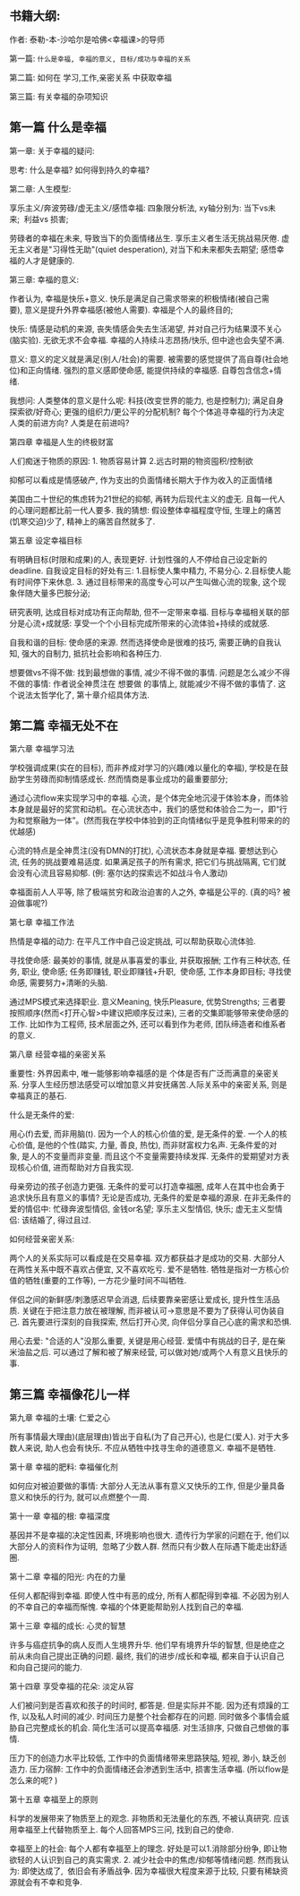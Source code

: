 ## 书籍大纲:

作者: 泰勒-本-沙哈尔是哈佛<幸福课>的导师

第一篇: `什么是幸福, 幸福的意义, 目标/成功与幸福的关系`

第二篇: 如何在 学习,工作,亲密关系 中获取幸福

第三篇: 有关幸福的杂项知识 

## 第一篇 什么是幸福

第一章: 关于幸福的疑问: 

思考: 什么是幸福? 如何得到持久的幸福? 

第二章: 人生模型: 

享乐主义/奔波劳碌/虚无主义/感悟幸福: 四象限分析法, xy轴分别为: 当下vs未来;  利益vs 损害; 

劳碌者的幸福在未来, 导致当下的负面情绪丛生. 享乐主义者生活无挑战易厌倦. 虚无主义者是"习得性无助"(quiet desperation), 对当下和未来都失去期望; 感悟幸福的人才是健康的. 

第三章: 幸福的意义: 

作者认为, 幸福是快乐+意义. 快乐是满足自己需求带来的积极情绪(被自己需要), 意义是提升外界幸福感(被他人需要). 幸福是个人的最终目的;

快乐: 情感是动机的来源, 丧失情感会失去生活渴望, 并对自己行为结果漠不关心(脑实验). 无欲无求不会幸福. 幸福的人持续斗志昂扬/快乐, 但中途也会失望不满. 

意义: 意义的定义就是满足(别人/社会)的需要. 被需要的感觉提供了高自尊(社会地位)和正向情绪. 强烈的意义感即使命感, 能提供持续的幸福感. 自尊包含信念+情绪.

我想问: 人类整体的意义是什么呢: 科技(改变世界的能力, 也是控制力); 满足自身探索欲/好奇心; 更强的组织力/更公平的分配机制? 每个个体追寻幸福的行为决定人类的前进方向? 人类是在前进吗? 

第四章 幸福是人生的终极财富

人们痴迷于物质的原因: 1. 物质容易计算 2.远古时期的物资囤积/控制欲

抑郁可以看成是情感破产, 作为支出的负面情绪长期大于作为收入的正面情绪

美国由二十世纪的焦虑转为21世纪的抑郁, 再转为后现代主义的虚无. 且每一代人的心理问题都比前一代人要多. 我的猜想: 假设整体幸福程度守恒, 生理上的痛苦(饥寒交迫)少了, 精神上的痛苦自然就多了. 

第五章 设定幸福目标

有明确目标(时限和成果)的人, 表现更好. 计划性强的人不停给自己设定新的deadline. 自我设定目标的好处有三: 1.目标使人集中精力, 不易分心. 2.目标使人能有时间停下来休息. 3. 通过目标带来的高度专心可以产生叫做心流的现象, 这个现象伴随大量多巴胺分泌; 

研究表明, 达成目标对成功有正向帮助, 但不一定带来幸福. 目标与幸福相关联的部分是心流+成就感: 享受一个个小目标完成所带来的心流体验+持续的成就感. 

自我和谐的目标: 使命感的来源. 然而选择使命是很难的技巧, 需要正确的自我认知, 强大的自制力, 抵抗社会影响和各种压力. 

想要做vs不得不做: 找到最想做的事情, 减少不得不做的事情. 问题是怎么减少不得不做的事情: 作者说全神贯注在 想要做 的事情上, 就能减少不得不做的事情了. 这个说法太哲学化了, 第十章介绍具体方法. 

## 第二篇 幸福无处不在

第六章 幸福学习法

学校强调成果(实在的目标), 而非养成对学习的兴趣(难以量化的幸福), 学校是在鼓励学生劳碌而抑制情感成长. 然而情商是事业成功的最重要部分;

通过心流flow来实现学习中的幸福. 心流，是个体完全地沉浸于体验本身，而体验本身就是最好的奖赏和动机。在心流状态中，我们的感觉和体验合二为一，即“行为和觉察融为一体”。(然而我在学校中体验到的正向情绪似乎是竞争胜利带来的的优越感)

心流的特点是全神贯注(没有DMN的打扰), 心流状态本身就是幸福. 要想达到心流, 任务的挑战要难易适度. 如果满足孩子的所有需求, 把它们与挑战隔离, 它们就会没有心流且容易抑郁. (例: 塞尔达的探索远不如战斗令人激动)

幸福面前人人平等, 除了极端贫穷和政治迫害的人之外, 幸福是公平的. (真的吗? 被迫做事呢?)

第七章 幸福工作法

热情是幸福的动力: 在平凡工作中自己设定挑战, 可以帮助获取心流体验. 

寻找使命感: 最美妙的事情, 就是从事喜爱的事业, 并获取报酬; 工作有三种状态, 任务, 职业, 使命感; 任务即赚钱, 职业即赚钱+升职,  使命感, 工作本身即目标; 寻找使命感, 需要努力+清晰的头脑. 

通过MPS模式来选择职业. 意义Meaning, 快乐Pleasure, 优势Strengths; 三者要按照顺序(然而<打开心智>中建议把顺序反过来), 三者的交集即能够带来使命感的工作. 比如作为工程师, 技术层面之外, 还可以看到作为老师, 团队缔造者和维系者的意义. 

第八章 经营幸福的亲密关系

重要性: 外界因素中, 唯一能够影响幸福感的是 个体是否有广泛而满意的亲密关系. 分享人生经历想法感受可以增加意义并安抚痛苦.人际关系中的亲密关系, 则是幸福真正的基石. 

什么是无条件的爱: 

用心(f)去爱, 而非用脑(t). 因为一个人的核心价值的爱, 是无条件的爱. 一个人的核心价值, 是他的个性(踏实, 力量, 善良, 热忱), 而非财富权力名声. 无条件爱的对象, 是人的不变量而非变量. 而且这个不变量需要持续发挥. 无条件的爱期望对方表现核心价值, 进而帮助对方自我实现. 

母亲旁边的孩子创造力更强. 无条件的爱可以打造幸福圈, 成年人在其中也会勇于追求快乐且有意义的事情? 无论是否成功, 无条件的爱是幸福的源泉. 在非无条件的爱的情侣中: 忙碌奔波型情侣, 金钱or名望; 享乐主义型情侣, 快乐; 虚无主义型情侣: 该结婚了, 得过且过.

如何经营亲密关系:

两个人的关系实际可以看成是在交易幸福. 双方都获益才是成功的交易. 大部分人在两性关系中既不喜欢占便宜, 又不喜欢吃亏. 爱不是牺牲. 牺牲是指对一方核心价值的牺牲(重要的工作等), 一方花少量时间不叫牺牲. 

伴侣之间的新鲜感/刺激感迟早会消退, 后续要靠亲密感让爱成长, 提升性生活品质. 关键在于把注意力放在被理解, 而非被认可->意思是不要为了获得认可伪装自己. 首先要进行深刻的自我探索, 然后打开心灵, 向伴侣分享自己心底的需求和恐惧.

用心去爱: "合适的人"没那么重要, 关键是用心经营. 爱情中有挑战的日子, 是在柴米油盐之后. 可以通过了解和被了解来经营, 可以做对她/或两个人有意义且快乐的事.

## 第三篇 幸福像花儿一样

第九章 幸福的土壤: 仁爱之心

所有事情最大理由)(底层理由)皆出于自私(为了自己开心), 也是仁(爱人). 对于大多数人来说, 助人也会有快乐. 不应从牺牲中找寻生命的道德意义. 幸福不是牺牲. 

第十章 幸福的肥料: 幸福催化剂

如何应对被迫要做的事情: 大部分人无法从事有意义又快乐的工作, 但是少量具备意义和快乐的行为, 就可以点燃整个一周. 

第十一章 幸福的根: 幸福深度

基因并不是幸福的决定性因素, 环境影响也很大. 遗传行为学家的问题在于, 他们以大部分人的资料作为证明,  忽略了少数人群. 然而只有少数人在际遇下能走出舒适圈. 

第十二章 幸福的阳光: 内在的力量

任何人都配得到幸福. 即使人性中有恶的成分, 所有人都配得到幸福. 不必因为别人的不幸自己的幸福而惭愧. 幸福的个体更能帮助别人找到自己的幸福. 

第十三章 幸福的成长: 心灵的智慧

许多与癌症抗争的病人反而人生境界升华. 他们早有境界升华的智慧, 但是绝症之前从未向自己提出正确的问题. 最终, 我们的进步/成长和幸福, 都来自于认识自己和向自己提问的能力. 

第十四章 享受幸福的花朵: 淡定从容

人们被问到是否喜欢和孩子的时间时, 都答是. 但是实际并不能. 因为还有烦躁的工作, 以及私人时间的减少. 时间压力是整个社会都存在的问题. 同时做多个事情会威胁自己完整成长的机会. 简化生活可以提高幸福感. 对生活排序, 只做自己想做的事情. 

压力下的创造力水平比较低, 工作中的负面情绪带来思路狭隘, 短视, 渺小, 缺乏创造力. 压力宿醉: 工作中的负面情绪还会渗透到生活中, 损害生活幸福. (所以flow是怎么来的呢? )

第十五章 幸福至上的原则

科学的发展带来了物质至上的观念. 非物质和无法量化的东西, 不被认真研究. 应该用幸福至上代替物质至上. 每个人回答MPS三问, 找到自己的使命. 

幸福至上的社会: 每个人都有幸福至上的理念. 好处是可以1.消除部分纷争, 即让物欲轻的人认识到自己的真实需求. 2. 减少社会中的焦虑/抑郁等情绪问题. 然而我认为: 即使达成了,  依旧会有矛盾战争. 因为幸福很大程度来源于比较, 只要有稀缺资源就会有不幸和竞争.